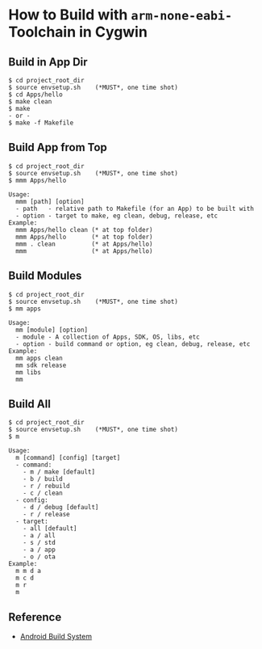 # How to Build with `arm-none-eabi-` Toolchain in Cygwin

## Build in App Dir

```
$ cd project_root_dir
$ source envsetup.sh    (*MUST*, one time shot)
$ cd Apps/hello
$ make clean
$ make
- or -
$ make -f Makefile
```

## Build App from Top

```
$ cd project_root_dir
$ source envsetup.sh    (*MUST*, one time shot)
$ mmm Apps/hello

Usage:
  mmm [path] [option]
  - path   - relative path to Makefile (for an App) to be built with
  - option - target to make, eg clean, debug, release, etc
Example:
  mmm Apps/hello clean (* at top folder)
  mmm Apps/hello       (* at top folder)
  mmm . clean          (* at Apps/hello)
  mmm                  (* at Apps/hello)
```

## Build Modules

```
$ cd project_root_dir
$ source envsetup.sh    (*MUST*, one time shot)
$ mm apps

Usage:
  mm [module] [option]
  - module - A collection of Apps, SDK, OS, libs, etc
  - option - build command or option, eg clean, debug, release, etc
Example:
  mm apps clean
  mm sdk release
  mm libs
  mm
```

## Build All

```
$ cd project_root_dir
$ source envsetup.sh    (*MUST*, one time shot)
$ m

Usage:
  m [command] [config] [target]
  - command:
    - m / make [default]
    - b / build
    - r / rebuild
    - c / clean
  - config:
    - d / debug [default]
    - r / release
  - target:
    - all [default]
    - a / all
    - s / std
    - a / app
    - o / ota
Example:
  m m d a
  m c d
  m r
  m
```

## Reference

- [Android Build System](http://www.elinux.org/Android_Build_System)

